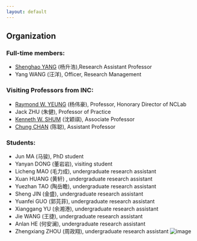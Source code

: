 ```yaml
---
layout: default
---
```


## Organization

### Full-time members:

- [Shenghao YANG](https://shhyang.github.io/) (杨升浩),Research Assistant Professor
- Yang WANG (汪洋), Officer, Research Management

### Visiting Professors from INC:

- [Raymond W. YEUNG](https://www.ie.cuhk.edu.hk/people/raymond.shtml) (杨伟豪), Professor, Honorary Director of NCLab
- Jack ZHU (朱健), Professor of Practice
- [Kenneth W. SHUM](http://www.ie.cuhk.edu.hk/people/wkshum.shtml) (沈颖祺), Associate Professor
- [Chung CHAN](http://home.ie.cuhk.edu.hk/~cchan/) (陈聪), Assistant Professor


### Students:

- Jun MA (马骏), PhD student
- Yanyan DONG (董岩岩), visiting student
- Licheng MAO (毛力成), undergraduate research assistant
- Xuan HUANG (黄轩) , undergraduate research assistant
- Yuezhan TAO (陶岳瞻), undergraduate research assistant
- Sheng JIN (金盛), undergraduate research assistant
- Yuanfei GUO (郭芫菲), undergraduate research assistant
- Xianggang YU (余湘港), undergraduate research assistant
- Jie WANG (王捷), undergraduate research assistant
- Anlan HE (何安澜), undergraduate research assistant
- Zhengxiang ZHOU (周政翔), undergraduate research assistant
![image](nclab/people/photos/timg.jpeg)
